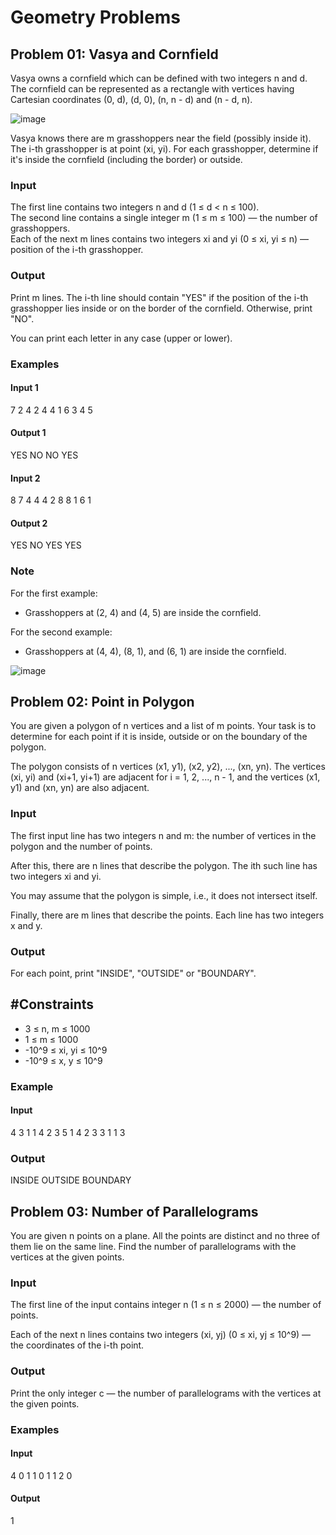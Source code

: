 # Geometry Problems

## Problem 01: Vasya and Cornfield
Vasya owns a cornfield which can be defined with two integers n and d. The cornfield can be represented as a rectangle with vertices having Cartesian coordinates (0, d), (d, 0), (n, n - d) and (n - d, n).

![image](https://github.com/user-attachments/assets/2966e067-acf0-4b6b-b531-449182c38413)

Vasya knows there are m grasshoppers near the field (possibly inside it). The i-th grasshopper is at point (xi, yi). For each grasshopper, determine if it's inside the cornfield (including the border) or outside.

### Input

The first line contains two integers n and d (1 ≤ d < n ≤ 100).  
The second line contains a single integer m (1 ≤ m ≤ 100) — the number of grasshoppers.  
Each of the next m lines contains two integers xi and yi (0 ≤ xi, yi ≤ n) — position of the i-th grasshopper.

### Output

Print m lines. The i-th line should contain "YES" if the position of the i-th grasshopper lies inside or on the border of the cornfield. Otherwise, print "NO".

You can print each letter in any case (upper or lower).

### Examples

#### Input 1
7 2
4
2 4
4 1
6 3
4 5

#### Output 1
YES
NO
NO
YES

#### Input 2
8 7
4
4 4
2 8
8 1
6 1

#### Output 2
YES
NO
YES
YES

### Note

For the first example:
- Grasshoppers at (2, 4) and (4, 5) are inside the cornfield.

For the second example:
- Grasshoppers at (4, 4), (8, 1), and (6, 1) are inside the cornfield.

![image](https://github.com/user-attachments/assets/182018b7-cea7-42b7-a935-b154552315b1)

## Problem 02: Point in Polygon

You are given a polygon of n vertices and a list of m points. Your task is to determine for each point if it is inside, outside or on the boundary of the polygon.

The polygon consists of n vertices (x1, y1), (x2, y2), ..., (xn, yn). The vertices (xi, yi) and (xi+1, yi+1) are adjacent for i = 1, 2, ..., n - 1, and the vertices (x1, y1) and (xn, yn) are also adjacent.

### Input

The first input line has two integers n and m: the number of vertices in the polygon and the number of points.

After this, there are n lines that describe the polygon. The ith such line has two integers xi and yi.

You may assume that the polygon is simple, i.e., it does not intersect itself.

Finally, there are m lines that describe the points. Each line has two integers x and y.

### Output

For each point, print "INSIDE", "OUTSIDE" or "BOUNDARY".

## #Constraints

- 3 ≤ n, m ≤ 1000
- 1 ≤ m ≤ 1000
- -10^9 ≤ xi, yi ≤ 10^9
- -10^9 ≤ x, y ≤ 10^9

### Example

#### Input
4 3
1 1
4 2
3 5
1 4
2 3
3 1
1 3

### Output
INSIDE
OUTSIDE
BOUNDARY

## Problem 03: Number of Parallelograms

You are given n points on a plane. All the points are distinct and no three of them lie on the same line. Find the number of parallelograms with the vertices at the given points.

### Input

The first line of the input contains integer n (1 ≤ n ≤ 2000) — the number of points.

Each of the next n lines contains two integers (xi, yj) (0 ≤ xi, yj ≤ 10^9) — the coordinates of the i-th point.

### Output

Print the only integer c — the number of parallelograms with the vertices at the given points.

### Examples

#### Input
4
0 1
1 0
1 1
2 0

#### Output
1
